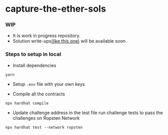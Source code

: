 # capture-the-ether-sols

### WIP
* It is work in progress repository.
* Solution write-ups[(like this one)](https://zsami.notion.site/Mapping-170e54ef2e9f4feabdf7df930adb2a97) will be available soon

### Steps to setup in local

* Install dependencies

```
yarn
```

* Setup `.env` file with your own keys

* Compile all the contracts
```
npx hardhat compile
```

* Update challenge address in the test file run challenge tests to pass the challenges on Ropsten Network
```
npx hardhat test --network ropsten
```